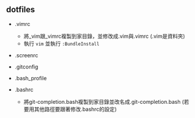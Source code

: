 ## dotfiles

*   .vimrc

    *   將_vim跟_vimrc複製到家目錄，並修改成.vim與.vimrc (.vim是資料夾)
    *   執行 `vim` 並執行 `:BundleInstall`

*   .screenrc
*   .gitconfig
*   .bash_profile
*   .bashrc

    *   將git-completion.bash複製到家目錄並改名成.git-completion.bash (若要用其他路徑要跟著修改.bashrc的設定)
